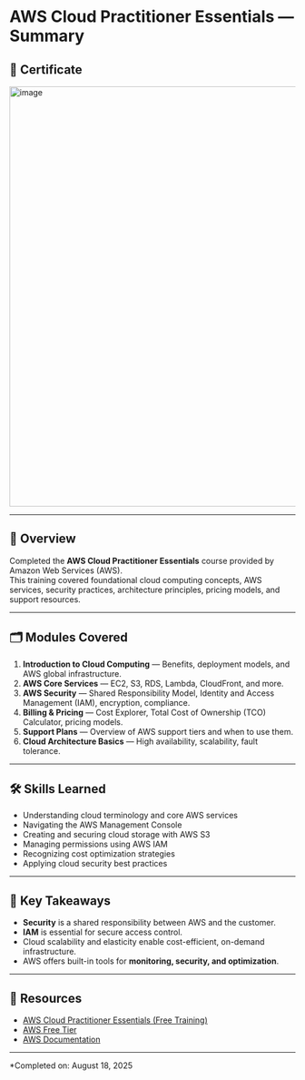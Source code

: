 # AWS Cloud Practitioner Essentials — Summary

## 📜 Certificate
<img width="1023" height="740" alt="image" src="https://github.com/user-attachments/assets/a009650e-9bd3-4465-bd83-1de278831d8a" />


---

## 📘 Overview
Completed the **AWS Cloud Practitioner Essentials** course provided by Amazon Web Services (AWS).  
This training covered foundational cloud computing concepts, AWS services, security practices, architecture principles, pricing models, and support resources.

---

## 🗂 Modules Covered
1. **Introduction to Cloud Computing** — Benefits, deployment models, and AWS global infrastructure.
2. **AWS Core Services** — EC2, S3, RDS, Lambda, CloudFront, and more.
3. **AWS Security** — Shared Responsibility Model, Identity and Access Management (IAM), encryption, compliance.
4. **Billing & Pricing** — Cost Explorer, Total Cost of Ownership (TCO) Calculator, pricing models.
5. **Support Plans** — Overview of AWS support tiers and when to use them.
6. **Cloud Architecture Basics** — High availability, scalability, fault tolerance.

---

## 🛠 Skills Learned
- Understanding cloud terminology and core AWS services
- Navigating the AWS Management Console
- Creating and securing cloud storage with AWS S3
- Managing permissions using AWS IAM
- Recognizing cost optimization strategies
- Applying cloud security best practices

---

## 📌 Key Takeaways
- **Security** is a shared responsibility between AWS and the customer.
- **IAM** is essential for secure access control.
- Cloud scalability and elasticity enable cost-efficient, on-demand infrastructure.
- AWS offers built-in tools for **monitoring, security, and optimization**.

---

## 📂 Resources
- [AWS Cloud Practitioner Essentials (Free Training)](https://explore.skillbuilder.aws/learn/course/134/aws-cloud-practitioner-essentials)
- [AWS Free Tier](https://aws.amazon.com/free/)
- [AWS Documentation](https://docs.aws.amazon.com/)

---

*Completed on: August 18, 2025

